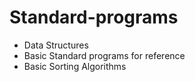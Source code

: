 # Standard-programs

- Data Structures
- Basic Standard programs for reference
- Basic Sorting Algorithms
